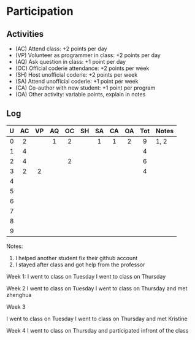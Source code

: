 Participation
=============

## Activities ## 

+ (AC) Attend class: +2 points per day
+ (VP) Volunteer as programmer in class: +2 points per day
+ (AQ) Ask question in class: +1 point per day
+ (OC) Official coderie attendance: +2 points per week
+ (SH) Host unofficial coderie: +2 points per week
+ (SA) Attend unofficial coderie: +1 point per week
+ (CA) Co-author with new student: +1 point per program
+ (OA) Other activity: variable points, explain in notes

## Log ##

| U | AC | VP | AQ | OC | SH | SA | CA | OA | Tot | Notes
|:-:|:--:|:--:|:--:|:--:|:--:|:--:|:--:|:--:|:---:|:--------
| 0 |  2 |    |  1 |  2 |    |  1 |  1 |  2 |  9  | 1, 2
| 1 |  4 |    |    |    |    |    |    |    |  4  |
| 2 |  4 |    |    | 2  |    |    |    |    |  6  |
| 3 |  2 | 2  |    |    |    |    |    |    |  4  |
| 4 |
| 5 |
| 6 |
| 7 | 
| 8 | 
| 9 |

Notes:

1. I helped another student fix their github account
2. I stayed after class and got help from the professor

Week 1:
I went to class on Tuesday
I went to class on Thursday

Week 2
I went to class on Tuesday
I went to class on Thursday and met zhenghua

Week 3

I went to class on Tuesday
I went to class on Thursday and met Kristine

Week 4
I went to class on Thursday and participated infront of the class
